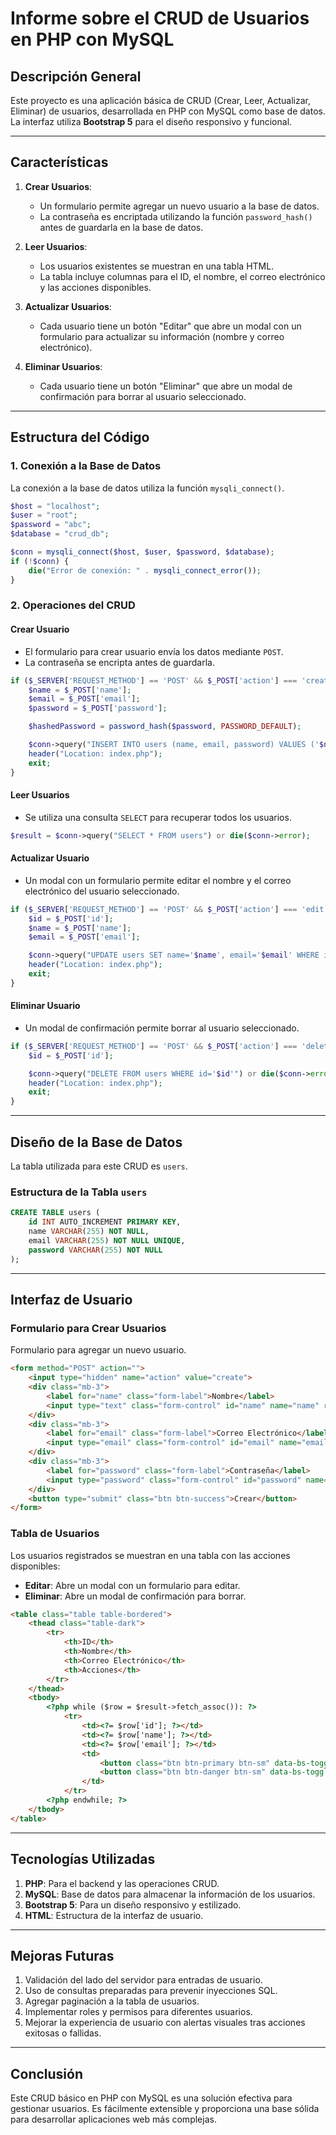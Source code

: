 # Informe sobre el CRUD de Usuarios en PHP con MySQL

## Descripción General
Este proyecto es una aplicación básica de CRUD (Crear, Leer, Actualizar, Eliminar) de usuarios, desarrollada en PHP con MySQL como base de datos. La interfaz utiliza **Bootstrap 5** para el diseño responsivo y funcional.

---

## Características

1. **Crear Usuarios**:
   - Un formulario permite agregar un nuevo usuario a la base de datos.
   - La contraseña es encriptada utilizando la función `password_hash()` antes de guardarla en la base de datos.

2. **Leer Usuarios**:
   - Los usuarios existentes se muestran en una tabla HTML.
   - La tabla incluye columnas para el ID, el nombre, el correo electrónico y las acciones disponibles.

3. **Actualizar Usuarios**:
   - Cada usuario tiene un botón "Editar" que abre un modal con un formulario para actualizar su información (nombre y correo electrónico).

4. **Eliminar Usuarios**:
   - Cada usuario tiene un botón "Eliminar" que abre un modal de confirmación para borrar al usuario seleccionado.

---

## Estructura del Código

### 1. **Conexión a la Base de Datos**
La conexión a la base de datos utiliza la función `mysqli_connect()`.
```php
$host = "localhost";
$user = "root";
$password = "abc";
$database = "crud_db";

$conn = mysqli_connect($host, $user, $password, $database);
if (!$conn) {
    die("Error de conexión: " . mysqli_connect_error());
}
```

### 2. **Operaciones del CRUD**
#### Crear Usuario
- El formulario para crear usuario envía los datos mediante `POST`.
- La contraseña se encripta antes de guardarla.
```php
if ($_SERVER['REQUEST_METHOD'] == 'POST' && $_POST['action'] === 'create') {
    $name = $_POST['name'];
    $email = $_POST['email'];
    $password = $_POST['password'];

    $hashedPassword = password_hash($password, PASSWORD_DEFAULT);

    $conn->query("INSERT INTO users (name, email, password) VALUES ('$name', '$email', '$hashedPassword')") or die($conn->error);
    header("Location: index.php");
    exit;
}
```

#### Leer Usuarios
- Se utiliza una consulta `SELECT` para recuperar todos los usuarios.
```php
$result = $conn->query("SELECT * FROM users") or die($conn->error);
```

#### Actualizar Usuario
- Un modal con un formulario permite editar el nombre y el correo electrónico del usuario seleccionado.
```php
if ($_SERVER['REQUEST_METHOD'] == 'POST' && $_POST['action'] === 'edit') {
    $id = $_POST['id'];
    $name = $_POST['name'];
    $email = $_POST['email'];

    $conn->query("UPDATE users SET name='$name', email='$email' WHERE id='$id'") or die($conn->error);
    header("Location: index.php");
    exit;
}
```

#### Eliminar Usuario
- Un modal de confirmación permite borrar al usuario seleccionado.
```php
if ($_SERVER['REQUEST_METHOD'] == 'POST' && $_POST['action'] === 'delete') {
    $id = $_POST['id'];

    $conn->query("DELETE FROM users WHERE id='$id'") or die($conn->error);
    header("Location: index.php");
    exit;
}
```

---

## Diseño de la Base de Datos

La tabla utilizada para este CRUD es `users`.

### Estructura de la Tabla `users`
```sql
CREATE TABLE users (
    id INT AUTO_INCREMENT PRIMARY KEY,
    name VARCHAR(255) NOT NULL,
    email VARCHAR(255) NOT NULL UNIQUE,
    password VARCHAR(255) NOT NULL
);
```

---

## Interfaz de Usuario

### Formulario para Crear Usuarios

Formulario para agregar un nuevo usuario.
```html
<form method="POST" action="">
    <input type="hidden" name="action" value="create">
    <div class="mb-3">
        <label for="name" class="form-label">Nombre</label>
        <input type="text" class="form-control" id="name" name="name" required>
    </div>
    <div class="mb-3">
        <label for="email" class="form-label">Correo Electrónico</label>
        <input type="email" class="form-control" id="email" name="email" required>
    </div>
    <div class="mb-3">
        <label for="password" class="form-label">Contraseña</label>
        <input type="password" class="form-control" id="password" name="password" required>
    </div>
    <button type="submit" class="btn btn-success">Crear</button>
</form>
```

### Tabla de Usuarios

Los usuarios registrados se muestran en una tabla con las acciones disponibles:
- **Editar**: Abre un modal con un formulario para editar.
- **Eliminar**: Abre un modal de confirmación para borrar.

```html
<table class="table table-bordered">
    <thead class="table-dark">
        <tr>
            <th>ID</th>
            <th>Nombre</th>
            <th>Correo Electrónico</th>
            <th>Acciones</th>
        </tr>
    </thead>
    <tbody>
        <?php while ($row = $result->fetch_assoc()): ?>
            <tr>
                <td><?= $row['id']; ?></td>
                <td><?= $row['name']; ?></td>
                <td><?= $row['email']; ?></td>
                <td>
                    <button class="btn btn-primary btn-sm" data-bs-toggle="modal" data-bs-target="#editModal<?= $row['id']; ?>">Editar</button>
                    <button class="btn btn-danger btn-sm" data-bs-toggle="modal" data-bs-target="#deleteModal<?= $row['id']; ?>">Eliminar</button>
                </td>
            </tr>
        <?php endwhile; ?>
    </tbody>
</table>
```

---

## Tecnologías Utilizadas

1. **PHP**: Para el backend y las operaciones CRUD.
2. **MySQL**: Base de datos para almacenar la información de los usuarios.
3. **Bootstrap 5**: Para un diseño responsivo y estilizado.
4. **HTML**: Estructura de la interfaz de usuario.

---

## Mejoras Futuras

1. Validación del lado del servidor para entradas de usuario.
2. Uso de consultas preparadas para prevenir inyecciones SQL.
3. Agregar paginación a la tabla de usuarios.
4. Implementar roles y permisos para diferentes usuarios.
5. Mejorar la experiencia de usuario con alertas visuales tras acciones exitosas o fallidas.

---

## Conclusión
Este CRUD básico en PHP con MySQL es una solución efectiva para gestionar usuarios. Es fácilmente extensible y proporciona una base sólida para desarrollar aplicaciones web más complejas.
